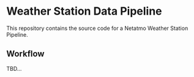 # Weather Station Data Pipeline
This repository contains the source code for a Netatmo Weather Station Pipeline.

## Workflow
TBD...